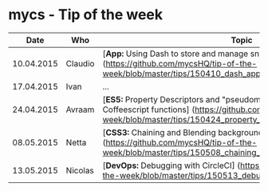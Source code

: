 # mycs - Tip of the week


| Date     | Who       | Topic
---------- | --------- | ---------
10.04.2015 | Claudio   | [**App:** Using Dash to store and manage snippets] (https://github.com/mycsHQ/tip-of-the-week/blob/master/tips/150410_dash_app.md)
17.04.2015 | Ivan      | ...
24.04.2015 | Avraam    | [**ES5:** Property Descriptors and "pseudomentatory" parameters in Coffeescript functions] (https://github.com/mycsHQ/tip-of-the-week/blob/master/tips/150424_property_descriptors.md)
08.05.2015 | Netta     | [**CSS3:** Chaining and Blending backgrounds] (https://github.com/mycsHQ/tip-of-the-week/blob/master/tips/150508_chaining_and_blending_backgrounds.md)
13.05.2015 | Nicolas   |  [**DevOps:** Debugging with CircleCI] (https://github.com/mycsHQ/tip-of-the-week/blob/master/tips/150513_debugging_with_circleci.md)
